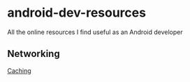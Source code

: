 # android-dev-resources
All the online resources I find useful as an Android developer

## Networking 
[Caching](https://rommansabbir.medium.com/caching-in-android-strategies-implementation-and-considerations-for-optimal-performance-4ff6013dbb18)
